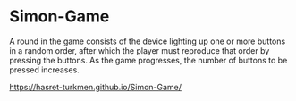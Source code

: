 # Simon-Game
 A round in the game consists of the device lighting up one or more buttons in a random order, after which the player must reproduce that order by pressing the buttons. As the game progresses, the number of buttons to be pressed increases.
 
https://hasret-turkmen.github.io/Simon-Game/
